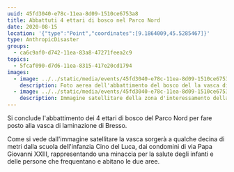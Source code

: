 ```yaml
---
uuid: 45fd3040-e78c-11ea-8d09-1510ce6753a8
title: Abbattuti 4 ettari di bosco nel Parco Nord
date: 2020-08-15
location: '{"type":"Point","coordinates":[9.1864009,45.5285467]}'
type: AnthropicDisaster
groups:
  - ca6c9af0-d742-11ea-83a8-47271feea2c9
topics:
  - 5fcaf090-d7d6-11ea-8315-417e20cd1794
images:
  - image: ../../static/media/events/45fd3040-e78c-11ea-8d09-1510ce6753a8/parco-nord-cantiere-vasca-laminazione-15-08-2020.png
    description: Foto aerea dell'abbattimento del bosco del la vasca di  Bresso
  - image: ../../static/media/events/45fd3040-e78c-11ea-8d09-1510ce6753a8/parco-nord-satellite.png
    description: Immagine satellitare della zona d'interessamento della vasca di laminazione
---
```

Si conclude l'abbattimento dei 4 ettari di bosco del Parco Nord per fare posto alla vasca di laminazione di Bresso.

Come si vede dall'immagine satellitare la vasca sorgerà a qualche decina di metri dalla scuola dell'infanzia Cino del Luca, dai condomini di via Papa Giovanni XXIII, rappresentando una minaccia per la salute degli infanti e delle persone che frequentano e abitano le due aree.